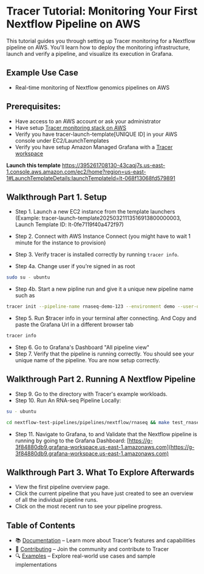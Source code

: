 # Tracer Tutorial: Monitoring Your First Nextflow Pipeline on AWS

This tutorial guides you through setting up Tracer monitoring for a Nextflow pipeline on AWS. You'll learn how to deploy the monitoring infrastructure, launch and verify a pipeline, and visualize its execution in Grafana.

## Example Use Case

- Real-time monitoring of Nextflow genomics pipelines on AWS

## Prerequisites:

- Have access to an AWS account or ask your administrator
- Have setup [Tracer monitoring stack on AWS](https://www.notion.so/tracercloud/One-Command-Terraform-Deployment-on-AWS-1bb23c8b6bf5807c871ec64a1ec5aeae?pvs=4)
- Verify you have tracer-launch-template[UNIQUE ID] in your AWS console under EC2/LaunchTemplates
- Verify you have setup Amazon Managed Grafana with a [Tracer workspace]()

**Launch this template**
https://395261708130-43caqj7s.us-east-1.console.aws.amazon.com/ec2/home?region=us-east-1#LaunchTemplateDetails:launchTemplateId=lt-068f13068fd579891

## Walkthrough Part 1. Setup

- Step 1. Launch a new EC2 instance from the template launchers (Example: tracer-launch-template20250321113516913800000003, Launch Template ID: lt-0fe7119f40a472f97)
- Step 2. Connect with AWS Instance Connect (you might have to wait 1 minute for the instance to provision)
- Step 3. Verify tracer is installed correctly by running `tracer info`.

- Step 4a. Change user if you're signed in as root

```bash
sudo su - ubuntu
```

- Step 4b. Start a new pipline run and give it a unique new pipeline name such as

```bash
tracer init --pipeline-name rnaseq-demo-123 --environment demo --user-operator vincent --pipeline-type rnaseq
```

- Step 5. Run $tracer info in your terminal after connecting. And Copy and paste the Grafana Url in a different browser tab

```bash
tracer info
```

- Step 6. Go to Grafana's Dashboard "All pipeline view"
- Step 7. Verify that the pipeline is running correctly. You should see your unique name of the pipeline. You are now setup correctly.

## Walkthrough Part 2. Running A Nextflow Pipeline

- Step 9. Go to the directory with Tracer's example workloads.
- Step 10. Run An RNA-seq Pipeline Locally:

```bash
su - ubuntu
```

```bash
cd nextflow-test-pipelines/pipelines/nextflow/rnaseq && make test_rnaseq
```

- Step 11. Navigate to Grafana, to and Validate that the Nextflow pipeline is running by going to the Grafana Dashboard: [https://g-3f84880db9.grafana-workspace.us-east-1.amazonaws.com](https://g-3f84880db9.grafana-workspace.us-east-1.amazonaws.com)

## Walkthrough Part 3. What To Explore Afterwards

- View the first pipeline overview page.
- Click the current pipeline that you have just created to see an overview of all the individual pipeline runs.
- Click on the most recent run to see your pipeline progress.

## Table of Contents

- 📚 [Documentation](./DOCUMENTATION.md) – Learn more about Tracer’s features and capabilities
- 🤝 [Contributing](./CONTRIBUTING.md) – Join the community and contribute to Tracer
- 🔍 [Examples](./EXAMPLES.md) – Explore real-world use cases and sample implementations
